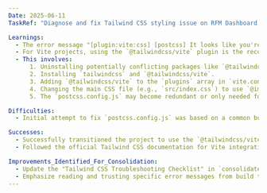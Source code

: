 ```yaml
---
Date: 2025-06-11
TaskRef: "Diagnose and fix Tailwind CSS styling issue on RFM Dashboard - Part 2 (Vite Plugin)"

Learnings:
  - The error message "[plugin:vite:css] [postcss] It looks like you're trying to use `tailwindcss` directly as a PostCSS plugin..." indicates that the direct PostCSS plugin method is outdated for the current setup.
  - For Vite projects, using the `@tailwindcss/vite` plugin is the recommended approach for Tailwind CSS integration.
  - This involves:
      1. Uninstalling potentially conflicting packages like `@tailwindcss/postcss`.
      2. Installing `tailwindcss` and `@tailwindcss/vite`.
      3. Adding `@tailwindcss/vite` to the `plugins` array in `vite.config.js`.
      4. Changing the main CSS file (e.g., `src/index.css`) to use `@import "tailwindcss";` instead of the traditional `@tailwind base/components/utilities;` directives.
      5. The `postcss.config.js` may become redundant or only needed for other PostCSS plugins like `autoprefixer` if not handled by the Vite plugin.

Difficulties:
  - Initial attempt to fix `postcss.config.js` was based on a common but not universally applicable PostCSS setup, leading to the error. The error message itself provided the correct path forward.

Successes:
  - Successfully transitioned the project to use the `@tailwindcss/vite` plugin.
  - Followed the official Tailwind CSS documentation for Vite integration.

Improvements_Identified_For_Consolidation:
  - Update the "Tailwind CSS Troubleshooting Checklist" in `consolidated_learnings.md` to include checking for Vite-specific integration (`@tailwindcss/vite`) if the project uses Vite.
  - Emphasize reading and trusting specific error messages from build tools, as they often guide directly to the solution.
---
```

